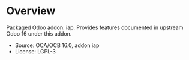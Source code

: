 # Overview

Packaged Odoo addon: iap. Provides features documented in upstream Odoo 16 under this addon.

- Source: OCA/OCB 16.0, addon iap
- License: LGPL-3
